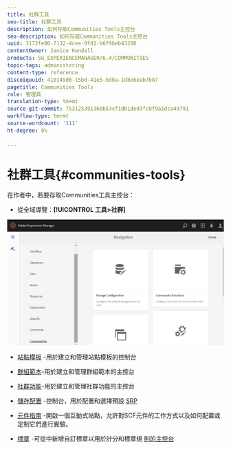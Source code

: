 ```yaml
---
title: 社群工具
seo-title: 社群工具
description: 如何存取Communities Tools主控台
seo-description: 如何存取Communities Tools主控台
uuid: 3172fe00-7132-4cee-9fd1-b6f96eb43200
contentOwner: Janice Kendall
products: SG_EXPERIENCEMANAGER/6.4/COMMUNITIES
topic-tags: administering
content-type: reference
discoiquuid: 410149d6-15bd-41e5-bdba-1d8e6eab7b87
pagetitle: Communities Tools
role: 管理員
translation-type: tm+mt
source-git-commit: 75312539136bb53cf1db1de03fc0f9a1dca49791
workflow-type: tm+mt
source-wordcount: '111'
ht-degree: 0%

---
```



# 社群工具{#communities-tools}

在作者中，若要存取Communities工具主控台：

* 從全域導覽：**[!UICONTROL 工具>社群]**

![chlimage_1-129](assets/chlimage_1-129.png)

* [站點模板](sites.md) -用於建立和管理站點模板的控制台
* [群組範本](tools-groups.md)-用於建立和管理群組範本的主控台
* [社群功能](functions.md)-用於建立和管理社群功能的主控台
* [儲存配置](srp-config.md) -控制台，用於配置和選擇預設 [SRP](working-with-srp.md)

* [元件指南](components-guide.md) -開啟一個互動式站點，允許對SCF元件的工作方式以及如何配置或定制它們進行實驗。
* [標章](badges.md) -可從中新增自訂標章以用於計分和標章規 [則的主控台](implementing-scoring.md)

